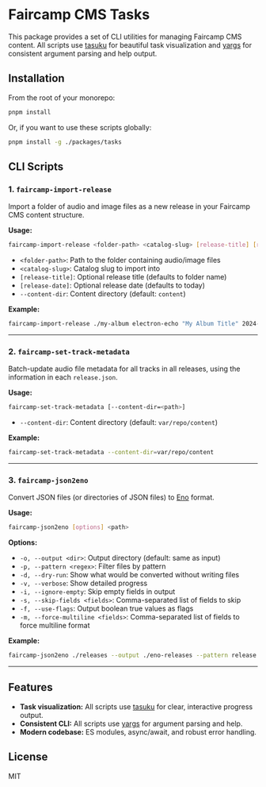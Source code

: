 # Faircamp CMS Tasks

This package provides a set of CLI utilities for managing Faircamp CMS content. All scripts use [tasuku](https://github.com/privatenumber/tasuku) for beautiful task visualization and [yargs](https://github.com/yargs/yargs) for consistent argument parsing and help output.

## Installation

From the root of your monorepo:

```sh
pnpm install
```

Or, if you want to use these scripts globally:

```sh
pnpm install -g ./packages/tasks
```

## CLI Scripts

### 1. `faircamp-import-release`

Import a folder of audio and image files as a new release in your Faircamp CMS content structure.

**Usage:**

```sh
faircamp-import-release <folder-path> <catalog-slug> [release-title] [release-date] [--content-dir=<path>]
```

- `<folder-path>`: Path to the folder containing audio/image files
- `<catalog-slug>`: Catalog slug to import into
- `[release-title]`: Optional release title (defaults to folder name)
- `[release-date]`: Optional release date (defaults to today)
- `--content-dir`: Content directory (default: `content`)

**Example:**

```sh
faircamp-import-release ./my-album electron-echo "My Album Title" 2024-06-01 --content-dir=var/repo/content
```

---

### 2. `faircamp-set-track-metadata`

Batch-update audio file metadata for all tracks in all releases, using the information in each `release.json`.

**Usage:**

```sh
faircamp-set-track-metadata [--content-dir=<path>]
```

- `--content-dir`: Content directory (default: `var/repo/content`)

**Example:**

```sh
faircamp-set-track-metadata --content-dir=var/repo/content
```

---

### 3. `faircamp-json2eno`

Convert JSON files (or directories of JSON files) to [Eno](https://eno-lang.org/) format.

**Usage:**

```sh
faircamp-json2eno [options] <path>
```

**Options:**
- `-o, --output <dir>`: Output directory (default: same as input)
- `-p, --pattern <regex>`: Filter files by pattern
- `-d, --dry-run`: Show what would be converted without writing files
- `-v, --verbose`: Show detailed progress
- `-i, --ignore-empty`: Skip empty fields in output
- `-s, --skip-fields <fields>`: Comma-separated list of fields to skip
- `-f, --use-flags`: Output boolean true values as flags
- `-m, --force-multiline <fields>`: Comma-separated list of fields to force multiline format

**Example:**

```sh
faircamp-json2eno ./releases --output ./eno-releases --pattern release --verbose
```

---

## Features
- **Task visualization:** All scripts use [tasuku](https://github.com/privatenumber/tasuku) for clear, interactive progress output.
- **Consistent CLI:** All scripts use [yargs](https://github.com/yargs/yargs) for argument parsing and help.
- **Modern codebase:** ES modules, async/await, and robust error handling.

## License

MIT 